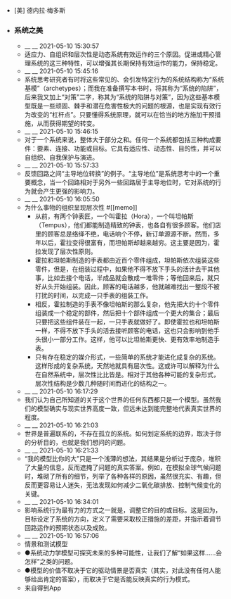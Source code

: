 - [美] 德内拉·梅多斯
- ### 系统之美
    - __ __ 2021-05-10 15:30:57
    - 适应力、自组织和层次性是动态系统有效运作的三个原因。促进或精心管理系统的这三种特性，可以增强其长期保持有效运作的能力，保持稳定。
    - __ __ 2021-05-10 15:45:16
    - 系统思考研究者有时将这些常见的、会引发特定行为的系统结构称为“系统基模”（archetypes）；而我在准备撰写本书时，将其称为“系统的陷阱”，后来我又加上“对策”二字，称其为“系统的陷阱与对策”，因为这些基本模型既是一些顽固、棘手和潜在危害性极大的问题的根源，也是实现有效行为改变的“杠杆点”。只要懂得系统原理，就可以在恰当的地方施加干预措施，从而获得期望的转变。
    - __ __ 2021-05-10 15:46:15
    - 对于一个系统来说，整体大于部分之和。任何一个系统都包括三种构成要件：要素、连接、功能或目标。它具有适应性、动态性、目的性，并可以自组织、自我保护与演进。
    - __ __ 2021-05-10 15:57:33
    - 反馈回路之间“主导地位转换”的例子。“主导地位”是系统思考中的一个重要概念，当一个回路相对于另外一些回路居于主导地位时，它对系统的行为就会产生更强的影响力。
    - __ __ 2021-05-10 16:05:50
    - 为什么事物的组织呈现层次性 #[[memo]]
        - 从前，有两个钟表匠，一个叫霍拉（Hora），一个叫坦帕斯（Tempus），他们都能制造精致的钟表，也各自有很多顾客。他们店里的顾客总是络绎不绝，电话响个不停，新订单源源不断。然而，多年以后，霍拉变得很富有，而坦帕斯却越来越穷。这主要是因为，霍拉发现了层次性原则。
        - 霍拉和坦帕斯制造的手表都由近百个零件组成，坦帕斯依次组装这些零件，但是，在组装过程中，如果他不得不放下手头的活计去干其他事，比如去接个电话，半成品就会散成一堆零件；等他回来后，就只好从头开始组装。因此，顾客的电话越多，他就越难找出一整段不被打扰的时间，以完成一只手表的组装工作。
        - 相反，霍拉制造的手表不像坦帕斯的那么复杂，他先把大约十个零件组装成一个稳定的部件，然后把十个部件组成一个更大的集合；最后只要把这些组件装在一起，一只手表就做好了。即使霍拉也和坦帕斯一样，不得不放下手头的活去接听顾客的电话，这也只会影响到他手头很小一部分工作。这样，他可以比坦帕斯更快、更有效率地制造手表。
        - 只有存在稳定的媒介形式，一些简单的系统才能进化成复杂的系统。这样形成的复杂系统，天然地就具有层次性。这或许可以解释为什么在自然系统中，层次性比比皆是。相对于其他各种可能的复杂形式，层次性结构是少数几种随时间而进化的结构之一。
    - __ __ 2021-05-10 16:17:29
    - 我们认为自己所知道的关于这个世界的任何东西都只是一个模型。虽然我们的模型确实与现实世界高度一致，但远未达到能完整地代表真实世界的程度。
    - __ __ 2021-05-10 16:21:03
    - 世界是普遍联系的，不存在孤立的系统。如何划定系统的边界，取决于你的分析目的，也就是我们想问的问题。
    - __ __ 2021-05-10 16:21:33
    - “我的模型比你的大”只是一个浅薄的想法，其结果是分析过于庞杂，堆积了大量的信息，反而遮掩了问题的真实答案。例如，在模拟全球气候问题时，堆砌了所有的细节，列举了各种各样的原因，虽然很充实、有趣，但反而更容易让人迷失，无法发现如何减少二氧化碳排放、控制气候变化的关键。
    - __ __ 2021-05-10 16:34:01
    - 影响系统行为最有力的方式之一就是，调整它的目的或目标。这是因为，目标设定了系统的方向，定义了需要采取校正措施的差距，并指示着调节回路运作的预期状态以及成败。
    - __ __ 2021-05-10 16:57:06
    - 情景和测试模型
    - ●系统动力学模型可探究未来的多种可能性，让我们了解“如果这样……会怎样”之类的问题。
    - ●模型的价值不取决于它的驱动情景是否真实（其实，对此没有任何人能够给出肯定的答案），而取决于它是否能反映真实的行为模式。
    - 来自得到App
